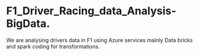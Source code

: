 # F1_Driver_Racing_data_Analysis-BigData.
We are analysing drivers data in F1 using Azure services mainly Data bricks and spark coding for transformations.
